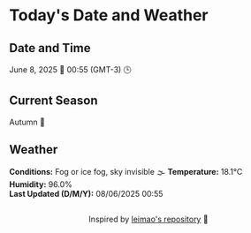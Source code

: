  # Today's Date and Weather
    
## Date and Time
June 8, 2025 📅
00:55 (GMT-3) 🕒

## Current Season
Autumn 🍂
## Weather 
**Conditions:** Fog or ice fog, sky invisible 🌫️
**Temperature:** 18.1°C  
**Humidity:** 96.0%  
**Last Updated (D/M/Y):** 08/06/2025 00:55
##
<div align="center">Inspired by <a href="https://github.com/leimao/What-Is-The-Date-Today">leimao's repository</a> 🌱</div>
